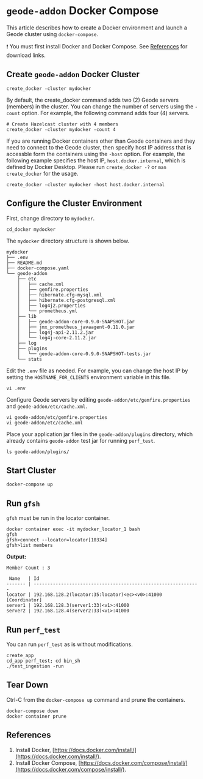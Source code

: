 # `geode-addon` Docker Compose

This article describes how to create a Docker environment and launch a Geode cluster using `docker-compose`.

:exclamation: You must first install Docker and Docker Compose. See [References](#References) for download links.

## Create `geode-addon` Docker Cluster

```console
create_docker -cluster mydocker
```

By default, the create_docker command adds two (2) Geode servers (members) in the cluster. You can change the number of servers using the `-count` option. For example, the following command adds four (4) servers.

```console
# Create Hazelcast cluster with 4 members
create_docker -cluster mydocker -count 4
```

If you are running Docker containers other than Geode containers and they need to connect to the Geode cluster, then specify host IP address that is accessble form the containers using the `-host` option. For example, the following example specifies the host IP, `host.docker.internal`, which is defined by Docker Desktop. Please run `create_docker -?` or `man create_docker` for the usage.

```console
create_docker -cluster mydocker -host host.docker.internal
```

## Configure the Cluster Environment

First, change directory to `mydocker`. 

```console
cd_docker mydocker
```

The `mydocker` directory structure is shown below.

```console
mydocker
├── .env
├── README.md
├── docker-compose.yaml
└── geode-addon
    ├── etc
    │   ├── cache.xml
    │   ├── gemfire.properties
    │   ├── hibernate.cfg-mysql.xml
    │   ├── hibernate.cfg-postgresql.xml
    │   ├── log4j2.properties
    │   └── prometheus.yml
    ├── lib
    │   ├── geode-addon-core-0.9.0-SNAPSHOT.jar
    │   ├── jmx_prometheus_javaagent-0.11.0.jar
    │   ├── log4j-api-2.11.2.jar
    │   └── log4j-core-2.11.2.jar
    ├── log
    ├── plugins
    │   └── geode-addon-core-0.9.0-SNAPSHOT-tests.jar
    └── stats
```

Edit the `.env` file as needed. For example, you can change the host IP by setting the `HOSTNAME_FOR_CLIENTS` environment variable in this file.

```console
vi .env
```

Configure Geode servers by editing `geode-addon/etc/gemfire.properties` and `geode-addon/etc/cache.xml`.

```console
vi geode-addon/etc/gemfire.properties
vi geode-addon/etc/cache.xml
```

Place your application jar files in the `geode-addon/plugins` directory, which already contains `geode-addon` test jar for running `perf_test`. 

```console
ls geode-addon/plugins/
```

## Start Cluster

```console
docker-compose up
```

## Run `gfsh`

`gfsh` must be run in the locator container.

```console
docker container exec -it mydocker_locator_1 bash
gfsh
gfsh>connect --locator=locator[10334]
gfsh>list members
```

**Output:**

```console
Member Count : 3

 Name   | Id
------- | -------------------------------------------------------------
locator | 192.168.128.2(locator:35:locator)<ec><v0>:41000 [Coordinator]
server1 | 192.168.128.3(server1:33)<v1>:41000
server2 | 192.168.128.4(server2:33)<v1>:41000
```

## Run `perf_test`

You can run `perf_test` as is without modifications.

```console
create_app
cd_app perf_test; cd bin_sh
./test_ingestion -run
```

## Tear Down

Ctrl-C from the `docker-compose up` command and prune the containers.

```console
docker-compose down
docker container prune
```

## References
1. Install Docker, [https://docs.docker.com/install/](https://docs.docker.com/install/).
2. Install Docker Compose, [https://docs.docker.com/compose/install/](https://docs.docker.com/compose/install/). 
